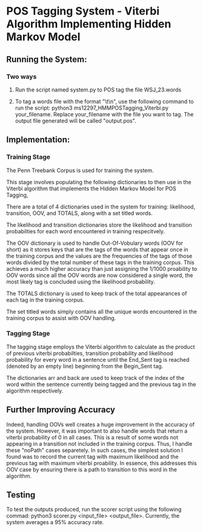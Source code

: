 # POS Tagging System - Viterbi Algorithm Implementing Hidden Markov Model

## Running the System:

### Two ways

1) Run the script named system.py to POS tag the file WSJ_23.words

2) To tag a words file with the format "<word>\t<POStag>\n", use the following command to run the script: python3 ms12297_HMMPOSTagging_Viterbi.py your_filename. 
Replace your_filename with the file you want to tag. The output file generated will be called "output.pos". 


## Implementation:

### Training Stage

The Penn Treebank Corpus is used for training the system.
 
This stage involves populating the following dictionaries to then use in the Viterbi algorithm that implements the Hidden Markov Model for POS Tagging,

There are a total of 4 dictionaries used in the system for training: likelihood, transition, OOV, and TOTALS, along with a set titled words.
 
The likelihood and transition dictionaries store the likelihood and transition probabilties for each word encountered in training respecitvely.

The OOV dictionary is used to handle Out-Of-Vobulary words (OOV for short) as it stores keys that are the tags of the words that appear once in the training corpus and the values are the frequencies of the tags
of those words divided by the total number of these tags in the training corpus. This achieves a much higher accuracy than just assigning the 1/1000 proability to OOV words since
all the OOV words are now considered a single word, the most likely tag is concluded using the likelihood probability.

The TOTALS dictionary is used to keep track of the total appearances of each tag in the training corpus.

The set titled words simply contains all the unique words encountered in the training corpus to assist with OOV handling.

### Tagging Stage

The tagging stage employs the Viterbi algorithm to calculate as the product of previous viterbi probabilties, transition probability and likelihood probability for every word in a 
sentence until the End_Sent tag is reached (denoted by an empty line) beginning from the Begin_Sent tag.

The dictionaries arr and back are used to keep track of the index of the word within the sentence currently being tagged and the previous tag in the algorithm respectively.


## Further Improving Accuracy

Indeed, handling OOVs well creates a huge improvement in the accuracy of the system. However, it was important to also handle words that return a viterbi probability of 0 in all cases.
This is a result of some words not appearing in a transition not included in the training corpus. Thus, I handle these "noPath" cases separetely. In such cases, the simplest solution I
found was to record the current tag with maximum likelihood and the previous tag with maximum viterbi proability. In essence, this addresses this OOV case by ensuring there is a path
to transition to this word in the algorithm.

## Testing
To test the outputs produced, run the scorer script using the following commad: python3 scorer.py <input_file> <output_file>. Currently, the system averages a 95% accuracy rate. 

